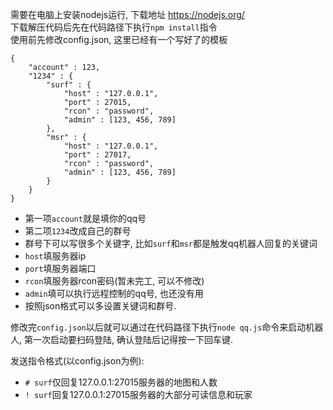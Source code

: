 需要在电脑上安装nodejs运行, 下载地址 https://nodejs.org/  
下载解压代码后先在代码路径下执行`npm install`指令  
使用前先修改config.json, 这里已经有一个写好了的模板
```
{
    "account" : 123,
    "1234" : {
        "surf" : {
            "host" : "127.0.0.1",
            "port" : 27015,
            "rcon" : "password",
            "admin" : [123, 456, 789]
        },
        "msr" : {
            "host" : "127.0.0.1",
            "port" : 27017,
            "rcon" : "password",
            "admin" : [123, 456, 789]
        }
    }
}
```
- 第一项```account```就是填你的qq号
- 第二项```1234```改成自己的群号
- 群号下可以写很多个关键字, 比如```surf```和`msr`都是触发qq机器人回复的关键词
- `host`填服务器ip
- `port`填服务器端口
- `rcon`填服务器rcon密码(暂未完工, 可以不修改)
- `admin`填可以执行远程控制的qq号, 也还没有用
- 按照json格式可以多设置关键词和群号.

修改完`config.json`以后就可以通过在代码路径下执行```node qq.js```命令来启动机器人, 第一次启动要扫码登陆, 确认登陆后记得按一下回车键.

发送指令格式(以config.json为例):
- `# surf`仅回复127.0.0.1:27015服务器的地图和人数
- `! surf`回复127.0.0.1:27015服务器的大部分可读信息和玩家

